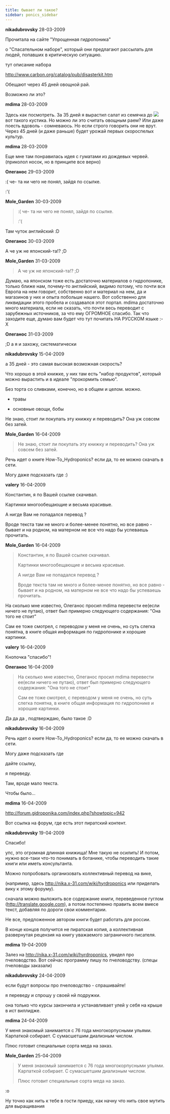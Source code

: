 ```yaml
---
title: бывает ли такое?
sidebar: ponics_sidebar
---
```


**nikadubrovsky** 28-03-2009

Прочитала на сайте "Упрощенная гидропоника" 

о "Спасательном наборе", который они предлагают рассылать для людей, попавших в критическую ситуацию.

тут описание набора

http://www.carbon.org/catalog/pub/disasterkit.htm

Обещают через 45 дней овощной рай.

Возможно ли это?


**mdima** 28-03-2009

Здесь как посмотреть. За 35 дней я вырастил салат из семячка до ![](/wp-content/uploads/2009/03/salat2a-300x235.jpg) вот такого кустика. Но можно ли это считать овощным раем? Или даже поесть вдоволь - сомневаюсь. Но если строго говорить они не врут. Через 45 дней (и даже раньше) будет урожай первых скороспелых культур.


**mdima** 28-03-2009

Еще мне там понравилась идея с гуматами из дождевых червей. (приколол носок, но в принципе все верно)


**Олеганос** 29-03-2009

 :( че- та ни чего не понял, зайдя по ссылке.

:&#039;(


**Mole_Garden** 30-03-2009

> :( че- та ни чего не понял, зайдя по ссылке.
> 
> :&#039;(

Там чуток английский :D


**Олеганос** 30-03-2009

А че уж не японский-та!? ;D


**Mole_Garden** 31-03-2009

> А че уж не японский-та!? ;D

Думаю, на японском тоже есть достаточно материалов о гидропонике, только ближе нам, почему-то английский, видимо потому, что почти вся Европа на нем говорит, собственно вот и материал на нем, да и магазинов у них и опыта побольше нашего. Вот собственно для ликвидации этого пробела и создавался этот портал. mdima достаточно много материала, если не сказать, что почти весь переводит с зарубежных источников, за что ему ОГРОМНОЕ спасибо. Так что заходите еще, думаю вам будет что тут почитать НА РУССКОМ языке :-X


**Олеганос** 31-03-2009

 ;D а я и захожу, систематически


**nikadubrovsky** 15-04-2009

а 35 дней - это самая высокая возможная скорость?

Что хорошо в этой книжке, у них там есть "набор продуктов", который можно вырастить и в идеале "прокормить семью". 

Без торта со сливками, конечно, но в общем и целом. можно.

- травы

- основные овощи, бобы

Не знаю, стоит ли покупать эту книжку и переводить? Она уж совсем без затей.


**Mole_Garden** 16-04-2009

> Не знаю, стоит ли покупать эту книжку и переводить? Она уж совсем без затей.

Речь идет о книге How-To_Hydroponics? если да, то ее можно скачать в сети. 

Могу даже подсказать где :)


**valery** 16-04-2009

Константин, я по Вашей ссылке скачивал.

Картинки многообещающие и весьма красивые.

А нигде Вам не попадался перевод ?

Вроде текста там не много и более-менее понятно, но все равно - бывает и на родном, на матерном не все что надо бы успеваешь прочитать.


**Mole_Garden** 16-04-2009

> Константин, я по Вашей ссылке скачивал.
> 
> Картинки многообещающие и весьма красивые.
> 
> А нигде Вам не попадался перевод ?
> 
> Вроде текста там не много и более-менее понятно, но все равно - бывает и на родном, на матерном не все что надо бы успеваешь прочитать.

На сколько мне известно, Олеганос просил mdima перевести ее(если ничего не путаю), ответ был примерно следующего содержания: "Она того не стоит"

Сам ее тоже смотрел, с переводом у меня не очень, но суть слегка понятна, в книге общая информация по гидропонике и хорошие картинки. 


**valery** 16-04-2009

Кнопочка "спасибо"!


**Олеганос** 16-04-2009

> На сколько мне известно, Олеганос просил mdima перевести ее(если ничего не путаю), ответ был примерно следующего содержания: "Она того не стоит"
> 
> Сам ее тоже смотрел, с переводом у меня не очень, но суть слегка понятна, в книге общая информация по гидропонике и хорошие картинки. 

Да да да , подтверждаю, было такое :D


**nikadubrovsky** 16-04-2009

Речь идет о книге How-To_Hydroponics? если да, то ее можно скачать в сети.

Могу даже подсказать где 

дайте ссылку, 

я переведу. 

Там, вроде мало текста. 

Чтобы было...


**mdima** 16-04-2009

http://forum.gidroponika.com/index.php?showtopic=942

Вот ссылка на форум, где есть этот пиратский контент.


**nikadubrovsky** 19-04-2009

Спасибо! 

упс, это огромная длинная книжища! Мне такую не осилить! И потом, нужно все-таки что-то понимать в ботанике, чтобы переводить такие книги или иметь консультанта.

Можно попробовать организовать коллективный перевод на вике, 

(например, здесь http://nika.x-31.com/wiki/hyrdroponics или приделать вику к этому форуму).

сначала можно выложить все содержание книги, переведенное гуглом (http://translate.google.com), а потом постепенно править всем вмесе текст, добавляя по дороги свои комментарии. 

Не все, предложенное автором книги будет работать для россии. 

В конце концов получится не пиратская копия, а коллективная развернутая рецензия на книгу уважаемого заграничного писателя.


**mdima** 19-04-2009

Залез на http://nika.x-31.com/wiki/hyrdroponics, увидел про пчеловодство. Вот сейчас программу пишу по пчеловодству. (спецы пчеловоды заказали)



**nikadubrovsky** 24-04-2009

если будут вопросы про пчеловодство - спрашивайте! 

я переведу и спрошу у своей нй подружки.

она только что курсы закончила и устанавливает улей у себя на крыше в ист виллидже.


**mdima** 24-04-2009

У меня знакомый занимается с 76 года многокорпусными ульями. Карпаткой собирает. С сумасшетшим диализным числом.

Плюс готовит специальные сорта меда на заказ. 


**Mole_Garden** 25-04-2009

> У меня знакомый занимается с 76 года многокорпусными ульями. Карпаткой собирает. С сумасшетшим диализным числом.
> 
> Плюс готовит специальные сорта меда на заказ. 

 :o

Ну точно как нить к тебе в гости приеду, как начну что нить свое мутить для выращивания


